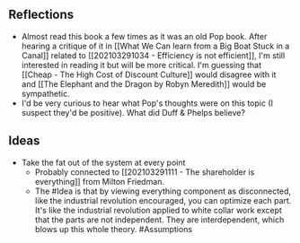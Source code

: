 ## Reflections
- Almost read this book a few times as it was an old Pop book. After hearing a critique of it in [[What We Can learn from a Big Boat Stuck in a Canal]] related to [[202103291034 - Efficiency is not efficient]], I'm still interested in reading it but will be more critical. I'm guessing that [[Cheap - The High Cost of Discount Culture]] would disagree with it and [[The Elephant and the Dragon by Robyn Meredith]] would be sympathetic. 
- I'd be very curious to hear what Pop's thoughts were on this topic (I suspect they'd be positive). What did Duff & Phelps believe? 

## Ideas 
- Take the fat out of the system at every point
	- Probably connected to [[202103291111 - The shareholder is everything]] from Milton Friedman. 
	- The #Idea is that by viewing everything component as disconnected, like the industrial revolution encouraged, you can optimize each part. It's like the industrial revolution applied to white collar work except that the parts are not independent. They are interdependent, which blows up this whole theory. #Assumptions 